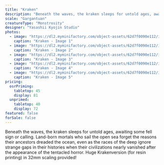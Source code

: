 ```yaml
---
title: "Kraken"
description: "Beneath the waves, the kraken sleeps for untold ages, awaiting some fell sign or calling. Land-born mortals who sail the open sea forget the reasons their ancestors dreaded the ocean, even as the races of the deep ignore strange gaps in their histories when their civilizations nearly vanished after the appearance of the tentacled horror. Huge Krakenversion (for resin printing) in 32mm scaling provided! "
scale: "Gargantuan"
creatureType: "Monstrosity"
designer: "Yasashii Kyojin Studio"
photos:
  - image: "https://dl2.myminifactory.com/object-assets/62d7f0090e112/images/720X720-kraken-01-ps.jpg"
    caption: "Kraken - Image 1"
  - image: "https://dl2.myminifactory.com/object-assets/62d7f0090e112/images/720X720-kraken3.jpg"
    caption: "Kraken - Image 2"
  - image: "https://dl2.myminifactory.com/object-assets/62d7f0090e112/images/720X720-kraken7.jpg"
    caption: "Kraken - Image 3"
  - image: "https://dl2.myminifactory.com/object-assets/62d7f0090e112/images/720X720-kraken.jpg"
    caption: "Kraken - Image 4"
  - image: "https://dl2.myminifactory.com/object-assets/62d7f0090e112/images/720X720-kraken6.jpg"
    caption: "Kraken - Image 5"
pricing:
  osrPriming:
    tabletop: 45
    display: 81
  unprimed:
    tabletop: 40
    display: 72
featured: false
forSale: false
---
```


Beneath the waves, the kraken sleeps for untold ages, awaiting some fell sign or calling. Land-born mortals who sail the open sea forget the reasons their ancestors dreaded the ocean, even as the races of the deep ignore strange gaps in their histories when their civilizations nearly vanished after the appearance of the tentacled horror. Huge Krakenversion (for resin printing) in 32mm scaling provided! 